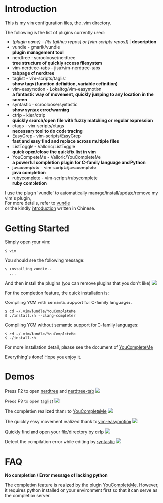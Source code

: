 Introduction
============

This is my vim configuration files, the .vim directory.

The following is the list of plugins currently used:

- *(plugin name)* - *(its [github repos] or [vim-scripts repos])* | **description**
- vundle - gmarik/vundle  
**plugin management tool**
- nerdtree - scrooloose/nerdtree  
**tree structure of quickly access filesystem**
- vim-nerdtree-tabs - jistr/vim-nerdtree-tabs  
**tabpage of nerdtree**
- taglist - vim-scripts/taglist  
**show tags (function definition, variable definition)**
- vim-easymotion - Lokaltog/vim-easymotion  
**a fantastic way of movement, quickly jumping to any location in the screen**
- syntastic - scrooloose/syntastic  
**show syntax error/warning**
- ctrlp - kien/ctrlp  
**quickly search/open file with fuzzy matching or regular expression**
- ctags - vim-scripts/ctags  
**necessary tool to do code tracing**
- EasyGrep - vim-scripts/EasyGrep  
**fast and easy find and replace across multiple files**
- ListToggle - Valloric/ListToggle  
**quick open/close the quickfix list in vim**
- YouCompleteMe - Valloric/YouCompleteMe  
**a powerful completion plugin for C-family language and Python**
- javacomplete - vim-scripts/javacomplete  
**java completion**
- rubycomplete - vim-scripts/rubycomplete  
**ruby completion**

I use the plugin 'vundle' to automatically manage/install/update/remove my vim's plugin,  
For more details, refer to [vundle](https://github.com/gmarik/vundle)   
or the kindly [introduction](http://blog.chh.tw/posts/vim-vundle/) written in Chinese.

Getting Started
===============

Simply open your vim:

    $ vim

You should see the following message:

    $ Installing Vundle..
      ...

And then install the plugins (you can remove plugins that you don't like)
    ![](http://i.imgur.com/W9XlccI.png)

For the completion feature, the quick installation is:

Compiling YCM with semantic support for C-family languages:

    $ cd ~/.vim/bundle/YouCompleteMe
    $ ./install.sh --clang-completer

Compiling YCM without semantic support for C-family languages:

    $ cd ~/.vim/bundle/YouCompleteMe
    $ ./install.sh

For more installation detail, please see the document of [YouCompleteMe](https://github.com/Valloric/YouCompleteMe)

Everything's done! Hope you enjoy it.

Demos
=====
Press F2 to open [nerdtree](https://github.com/scrooloose/nerdtree) and [nerdtree-tab](https://github.com/jistr/vim-nerdtree-tabs)
![](http://i.imgur.com/6EKA9Vk.png)

Press F3 to open [taglist]()
![](http://i.imgur.com/ivPue02.png)

The completion realized thank to [YouCompleteMe](https://github.com/Valloric/YouCompleteMe)
![](http://i.imgur.com/UHQpGTT.png)

The quickly easy movement realized thank to [vim-easymotion](https://github.com/Lokaltog/vim-easymotion)
![](http://i.imgur.com/3N2lOuw.png)

Quickly find and open your file/directory by [ctrlp]()
![](http://i.imgur.com/AWA0Zt9.png)

Detect the compilation error while editing by [syntastic](https://github.com/scrooloose/syntastic)
![](http://i.imgur.com/GRPwc2y.png)

FAQ
===
**No completion / Error message of lacking python**

The completion feature is realized by the plugin [YouCompleteMe](https://github.com/Valloric/YouCompleteMe).
However, it requires python installed on your environment first so that it can serve as the completion server.
